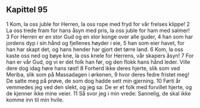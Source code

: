 ## Kapittel 95

1 Kom, la oss juble for Herren, la oss rope med fryd for vår frelses klippe!
2 La oss trede fram for hans åsyn med pris, la oss juble for ham med salmer!
3 For Herren er en stor Gud og en stor konge over alle guder,
4 han som har jordens dyp i sin hånd og fjellenes høyder i eie,
5 han som eier havet, for han har skapt det, og hans hender har gjort det tørre land.
6 Kom, la oss kaste oss ned og bøye kne, la oss knele for Herrens, vår skapers åsyn!
7 For han er vår Gud, og vi er det folk han før, og den flokk hans hånd leder. Ville dere dog idag høre hans røst!
8 Forherd ikke deres hjerte, slik som ved Meriba, slik som på Massadagen i ørkenen,
9 hvor deres fedre fristet meg! De satte meg på prøve, de som dog hadde sett min gjerning.
10 Førti år vemmedes jeg ved den slekt, og jeg sa: De er et folk med forvillet hjerte, og de kjenner ikke mine veier.
11 Så svor jeg i min vrede: Sannelig, de skal ikke komme inn til min hvile.
